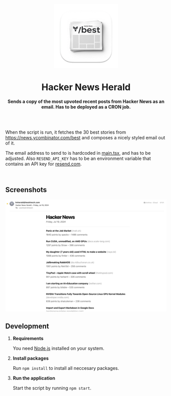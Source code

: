 <div align="center">
    <img src="icon.png" height="200" />
    <h1>Hacker News Herald</h1>
    <p>
        <strong>Sends a copy of the most upvoted recent posts from Hacker News as an email. Has to be deployed as a CRON job.</strong>
    </p>
</div>

<br><br>

When the script is run, it fetches the 30 best stories from https://news.ycombinator.com/best and composes a nicely styled email out of it.

The email address to send to is hardcoded in [main.tsx](https://github.com/leodr/hacker-news-herald/blob/main/main.tsx), and has to be adjusted. Also `RESEND_API_KEY` has to be an environment variable that contains an API key for [resend.com](https://resend.com/).

<br>

## Screenshots

![Screenshot of an example email](screenshot.jpg)

## Development

1. **Requirements**

   You need [Node.js](https://nodejs.org/en/) installed on your system.

2. **Install packages**

   Run `npm install` to install all neccesary packages.

3. **Run the application**

   Start the script by running `npm start`.
